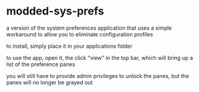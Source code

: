 # modded-sys-prefs
a version of the system preferences application that uses a simple workaround to allow you to eliminate configuration profiles

to install, simply place it in your applications folder

to use the app, open it, the click "view" in the top bar, which will bring up a list of the preference panes

you will still have to provide admin privileges to unlock the panes, but the panes will no longer be grayed out
